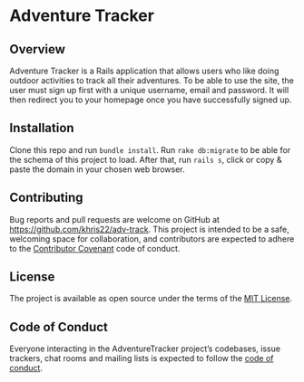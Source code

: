 # Adventure Tracker

## Overview

Adventure Tracker is a Rails application that allows users who like doing outdoor activities to track all their adventures. To be able to use the site, the user must sign up first with a unique username, email and password. It will then redirect you to your homepage once you have successfully signed up.  

## Installation

Clone this repo and run `bundle install`. Run `rake db:migrate` to be able for the schema of this project to load. After that, run `rails s`, click or copy & paste the domain in your chosen web browser. 

## Contributing

Bug reports and pull requests are welcome on GitHub at https://github.com/khris22/adv-track. This project is intended to be a safe, welcoming space for collaboration, and contributors are expected to adhere to the [Contributor Covenant](http://contributor-covenant.org) code of conduct.

## License

The project is available as open source under the terms of the [MIT License](https://github.com/khris22/adv-track/blob/master/LICENSE).

## Code of Conduct

Everyone interacting in the AdventureTracker project’s codebases, issue trackers, chat rooms and mailing lists is expected to follow the [code of conduct](https://github.com/khris22/adv-track/blob/master/CODE_OF_CONDUCT.md).
